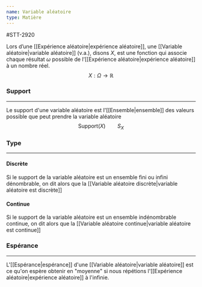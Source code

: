 ```yaml
---
name: Variable aléatoire
type: Matière
---
```

#STT-2920 

Lors d’une [[Expérience aléatoire|expérience aléatoire]], une [[Variable aléatoire|variable aléatoire]] (v.a.), disons $X$, est une fonction qui associe chaque résultat $\omega$ possible de l’[[Expérience aléatoire|expérience aléatoire]] à un nombre réel.
$$X:\Omega \longrightarrow \mathbb{R}$$

### Support
---
Le support d'une variable aléatoire est l'[[Ensemble|ensemble]] des valeurs possible que peut prendre la variable aléatoire
$$\text{Support}(X) \qquad S_X$$

### Type
---
#### Discrète
Si le support de la variable aléatoire est un ensemble fini ou infini dénombrable, on dit alors que la [[Variable aléatoire discrète|variable aléatoire est discrète]]

#### Continue
Si le support de la variable aléatoire est un ensemble indénombrable continue, on dit alors que la [[Variable aléatoire continue|variable aléatoire est continue]]

### Espérance
---
L'[[Espérance|espérance]] d'une [[Variable aléatoire|variable aléatoire]] est ce qu'on espère obtenir en "moyenne" si nous répétions l'[[Expérience aléatoire|expérience aléatoire]] à l'infinie.